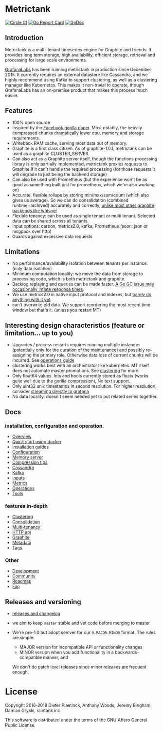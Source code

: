 # Metrictank

[![Circle CI](https://circleci.com/gh/grafana/metrictank.svg?style=shield)](https://circleci.com/gh/grafana/metrictank)
[![Go Report Card](https://goreportcard.com/badge/github.com/grafana/metrictank)](https://goreportcard.com/report/github.com/grafana/metrictank)
[![GoDoc](https://godoc.org/github.com/grafana/metrictank?status.svg)](https://godoc.org/github.com/grafana/metrictank)

## Introduction

Metrictank is a multi-tenant timeseries engine for Graphite and friends.
It provides long term storage, high availability, efficient storage, retrieval and processing for large scale environments.

[GrafanaLabs](http://grafana.com) has been running metrictank in production since December 2015.
It currently requires an external datastore like Cassandra, and we highly recommend using Kafka to support clustering, as well
as a clustering manager like Kubernetes. This makes it non-trivial to operate, though GrafanaLabs has an on-premise product
that makes this process much easier.

## Features

* 100% open source
* Inspired by the [Facebook gorilla paper](http://www.vldb.org/pvldb/vol8/p1816-teller.pdf).
Most notably, the heavily compressed chunks dramatically lower cpu, memory and storage requirements.
* Writeback RAM cache, serving most data out of memory.
* Graphite is a first class citizen. As of graphite-1.0.1, metrictank can be used as a graphite CLUSTER_SERVER.
* Can also act as a Graphite server itself, though the functions processing library is only partially implemented, metrictank proxies requests to Graphite if it can't handle the required processing (for those requests it will degrade to just being the backend storage)
* Can also be used with Prometheus (but the experience won't be as good as something built just for prometheus, which we're also working on)
* Accurate, flexible rollups by storing min/max/sum/count (which also gives us average).
So we can do consolidation (combined runtime+archived) accurately and correctly,
[unlike most other graphite backends like whisper](https://grafana.com/blog/2016/03/03/25-graphite-grafana-and-statsd-gotchas/#runtime.consolidation)
* Flexible tenancy: can be used as single tenant or multi tenant. Selected data can be shared across all tenants.
* Input options: carbon, metrics2.0, kafka, Prometheus (soon: json or msgpack over http)
* Guards against excessive data requests

## Limitations

* No performance/availability isolation between tenants per instance. (only data isolation)
* Minimum computation locality: we move the data from storage to processing code, which is both metrictank and graphite.
* Backlog replaying and queries can be made faster. [A Go GC issue may occasionally inflate response times](https://github.com/golang/go/issues/14812).
* We use metrics2.0 in native input protocol and indexes, but [barely do anything with it yet](https://github.com/grafana/metrictank/blob/master/docs/tags.md).
* can't overwrite old data. We support reordering the most recent time window but that's it. (unless you restart MT)

## Interesting design characteristics (feature or limitation... up to you)

* Upgrades / process restarts requires running multiple instances (potentially only for the duration of the maintenance) and possibly re-assigning the primary role.
Otherwise data loss of current chunks will be incurred.  See [operations guide](https://github.com/grafana/metrictank/blob/master/docs/operations.md)
* clustering works best with an orchestrator like kubernetes. MT itself does not automate master promotions. See [clustering](https://github.com/grafana/metrictank/blob/master/docs/clustering.md) for more.
* Only float64 values. Ints and bools currently stored as floats (works quite well due to the gorilla compression),
  No text support.
* Only uint32 unix timestamps in second resolution.   For higher resolution, consider [streaming directly to grafana](https://grafana.com/blog/2016/03/31/using-grafana-with-intels-snap-for-ad-hoc-metric-exploration/)
* No data locality: doesn't seem needed yet to put related series together.


## Docs

### installation, configuration and operation.

* [Overview](https://github.com/grafana/metrictank/blob/master/docs/overview.md)
* [Quick start using docker](https://github.com/grafana/metrictank/blob/master/docs/quick-start-docker.md)
* [Installation guides](https://github.com/grafana/metrictank/blob/master/docs/installation.md)
* [Configuration](https://github.com/grafana/metrictank/blob/master/docs/config.md)
* [Memory server](https://github.com/grafana/metrictank/blob/master/docs/memory-server.md)
* [Compression tips](https://github.com/grafana/metrictank/blob/master/docs/compression-tips.md)
* [Cassandra](https://github.com/grafana/metrictank/blob/master/docs/cassandra.md)
* [Kafka](https://github.com/grafana/metrictank/blob/master/docs/kafka.md)
* [Inputs](https://github.com/grafana/metrictank/blob/master/docs/inputs.md)
* [Metrics](https://github.com/grafana/metrictank/blob/master/docs/metrics.md)
* [Operations](https://github.com/grafana/metrictank/blob/master/docs/operations.md)
* [Tools](https://github.com/grafana/metrictank/blob/master/docs/tools.md)

### features in-depth

* [Clustering](https://github.com/grafana/metrictank/blob/master/docs/clustering.md)
* [Consolidation](https://github.com/grafana/metrictank/blob/master/docs/consolidation.md)
* [Multi-tenancy](https://github.com/grafana/metrictank/blob/master/docs/multi-tenancy.md)
* [HTTP api](https://github.com/grafana/metrictank/blob/master/docs/http-api.md)
* [Graphite](https://github.com/grafana/metrictank/blob/master/docs/graphite.md)
* [Metadata](https://github.com/grafana/metrictank/blob/master/docs/metadata.md)
* [Tags](https://github.com/grafana/metrictank/blob/master/docs/tags.md)

### Other

* [Development](https://github.com/grafana/metrictank/blob/master/docs/development.md)
* [Community](https://github.com/grafana/metrictank/blob/master/docs/community.md)
* [Roadmap](https://github.com/grafana/metrictank/blob/master/docs/roadmap.md)
* [Faq](https://github.com/grafana/metrictank/blob/master/docs/faq.md)

## Releases and versioning

* [releases and changelog](https://github.com/grafana/metrictank/releases)
* we aim to keep `master` stable and vet code before merging to master
* We're pre-1.0 but adopt semver for our `0.MAJOR.MINOR` format. The rules are simple:
  * MAJOR version for incompatible API or functionality changes
  * MINOR version when you add functionality in a backwards-compatible manner, and

  We don't do patch level releases since minor releases are frequent enough.


License
=======

Copyright 2016-2018 Dieter Plaetinck, Anthony Woods, Jeremy Bingham, Damian Gryski, raintank inc

This software is distributed under the terms of the GNU Affero General Public License.
